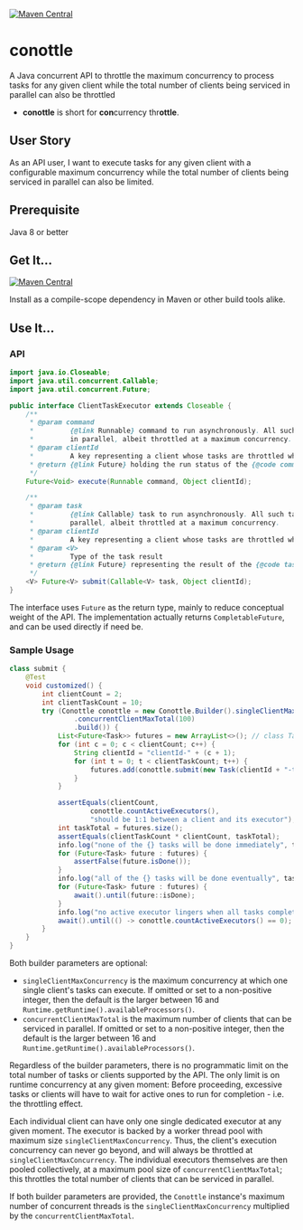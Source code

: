 [![Maven Central](https://img.shields.io/maven-central/v/io.github.q3769/conottle.svg?label=Maven%20Central)](https://search.maven.org/search?q=g:%22io.github.q3769%22%20AND%20a:%22conottle%22)

# conottle

A Java concurrent API to throttle the maximum concurrency to process tasks for any given client while the total number
of clients being serviced in parallel can also be throttled

- **conottle** is short for **con**currency thr**ottle**.

## User Story

As an API user, I want to execute tasks for any given client with a configurable maximum concurrency while the total
number of clients being serviced in parallel can also be limited.

## Prerequisite

Java 8 or better

## Get It...

[![Maven Central](https://img.shields.io/maven-central/v/io.github.q3769/conottle.svg?label=Maven%20Central)](https://search.maven.org/search?q=g:%22io.github.q3769%22%20AND%20a:%22conottle%22)

Install as a compile-scope dependency in Maven or other build tools alike.

## Use It...

### API

```java
import java.io.Closeable;
import java.util.concurrent.Callable;
import java.util.concurrent.Future;

public interface ClientTaskExecutor extends Closeable {
    /**
     * @param command
     *         {@link Runnable} command to run asynchronously. All such commands under the same {@code clientId} are run
     *         in parallel, albeit throttled at a maximum concurrency.
     * @param clientId
     *         A key representing a client whose tasks are throttled while running in parallel
     * @return {@link Future} holding the run status of the {@code command}
     */
    Future<Void> execute(Runnable command, Object clientId);

    /**
     * @param task
     *         {@link Callable} task to run asynchronously. All such tasks under the same {@code clientId} are run in
     *         parallel, albeit throttled at a maximum concurrency.
     * @param clientId
     *         A key representing a client whose tasks are throttled while running in parallel
     * @param <V>
     *         Type of the task result
     * @return {@link Future} representing the result of the {@code task}
     */
    <V> Future<V> submit(Callable<V> task, Object clientId);
}
```

The interface uses `Future` as the return type, mainly to reduce conceptual weight of the API. The implementation
actually returns `CompletableFuture`, and can be used directly if need be.

### Sample Usage

```java
class submit {
    @Test
    void customized() {
        int clientCount = 2;
        int clientTaskCount = 10;
        try (Conottle conottle = new Conottle.Builder().singleClientMaxConcurrency(4)
                .concurrentClientMaxTotal(100)
                .build()) {
            List<Future<Task>> futures = new ArrayList<>(); // class Task implements Callable<Task>
            for (int c = 0; c < clientCount; c++) {
                String clientId = "clientId-" + (c + 1);
                for (int t = 0; t < clientTaskCount; t++) {
                    futures.add(conottle.submit(new Task(clientId + "-task-" + t, MIN_TASK_DURATION), clientId));
                }
            }

            assertEquals(clientCount,
                    conottle.countActiveExecutors(),
                    "should be 1:1 between a client and its executor");
            int taskTotal = futures.size();
            assertEquals(clientTaskCount * clientCount, taskTotal);
            info.log("none of the {} tasks will be done immediately", taskTotal);
            for (Future<Task> future : futures) {
                assertFalse(future.isDone());
            }
            info.log("all of the {} tasks will be done eventually", taskTotal);
            for (Future<Task> future : futures) {
                await().until(future::isDone);
            }
            info.log("no active executor lingers when all tasks complete");
            await().until(() -> conottle.countActiveExecutors() == 0);
        }
    }
}
```

Both builder parameters are optional:

- `singleClientMaxConcurrency` is the maximum concurrency at which one single client's tasks can execute. If omitted or
  set to a non-positive integer, then the default is the larger between 16
  and `Runtime.getRuntime().availableProcessors()`.
- `concurrentClientMaxTotal` is the maximum number of clients that can be serviced in parallel. If omitted or set to a
  non-positive integer, then the default is the larger between 16
  and `Runtime.getRuntime().availableProcessors()`.

Regardless of the builder parameters, there is no programmatic limit on the total number of tasks or clients supported
by the API. The only limit is on runtime concurrency at any given moment: Before proceeding, excessive tasks or clients
will have to wait for active ones to run for completion - i.e. the throttling effect.

Each individual client can have only one single dedicated executor at any given moment. The executor is backed by a
worker thread pool with maximum size `singleClientMaxConcurrency`. Thus, the client's execution concurrency can never go
beyond, and will always be throttled at `singleClientMaxConcurrency`. The individual executors themselves are then
pooled collectively, at a maximum pool size of `concurrentClientMaxTotal`; this throttles the total number of clients
that can be serviced in parallel.

If both builder parameters are provided, the `Conottle` instance's maximum number of concurrent threads is
the `singleClientMaxConcurrency` multiplied by the `concurrentClientMaxTotal`.
